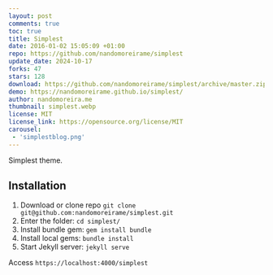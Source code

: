 ```yaml
---
layout: post
comments: true
toc: true
title: Simplest
date: 2016-01-02 15:05:09 +01:00
repo: https://github.com/nandomoreirame/simplest
update_date: 2024-10-17
forks: 47
stars: 128
download: https://github.com/nandomoreirame/simplest/archive/master.zip
demo: https://nandomoreirame.github.io/simplest/
author: nandomoreira.me
thumbnail: simplest.webp
license: MIT
license_link: https://opensource.org/license/MIT
carousel:
 - 'simplestblog.png'
---
```


Simplest theme.

## Installation

1. Download or clone repo `git clone git@github.com:nandomoreirame/simplest.git`
2. Enter the folder: `cd simplest/`
3. Install bundle gem: `gem install bundle`
4. Install local gems: `bundle install`
5. Start Jekyll server: `jekyll serve`

Access `https://localhost:4000/simplest`
